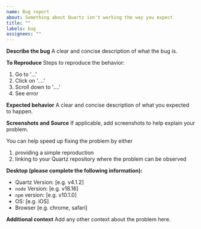 ```yaml
---
name: Bug report
about: Something about Quartz isn't working the way you expect
title: ""
labels: bug
assignees: ""
---
```


**Describe the bug**
A clear and concise description of what the bug is.

**To Reproduce**
Steps to reproduce the behavior:

1. Go to '...'
2. Click on '....'
3. Scroll down to '....'
4. See error

**Expected behavior**
A clear and concise description of what you expected to happen.

**Screenshots and Source**
If applicable, add screenshots to help explain your problem.

You can help speed up fixing the problem by either

1. providing a simple reproduction
2. linking to your Quartz repository where the problem can be observed

**Desktop (please complete the following information):**

- Quartz Version: [e.g. v4.1.2]
- `node` Version: [e.g. v18.16]
- `npm` version: [e.g. v10.1.0]
- OS: [e.g. iOS]
- Browser [e.g. chrome, safari]

**Additional context**
Add any other context about the problem here.
